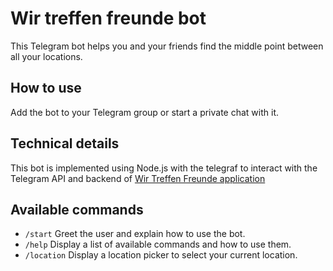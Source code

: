 # Wir treffen freunde bot
This Telegram bot helps you and your friends find the middle point between all your locations.

## How to use
Add the bot to your Telegram group or start a private chat with it.

## Technical details
This bot is implemented using Node.js with the telegraf to interact with the Telegram API and backend of [Wir Treffen Freunde application](https://wir-treffen-freunde.netlify.app/)

## Available commands
- `/start` Greet the user and explain how to use the bot.
- `/help` Display a list of available commands and how to use them.
- `/location` Display a location picker to select your current location.